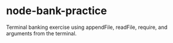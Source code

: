 # node-bank-practice
Terminal banking exercise using appendFile, readFile, require, and arguments from the terminal.

